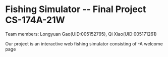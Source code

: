 # Fishing Simulator -- Final Project CS-174A-21W

Team members:
Longyuan Gao(UID:005152795),
Qi Xiao(UID:005171261)

 Our project is an interactive web fishing simulator consisting of
 -A welcome page 

